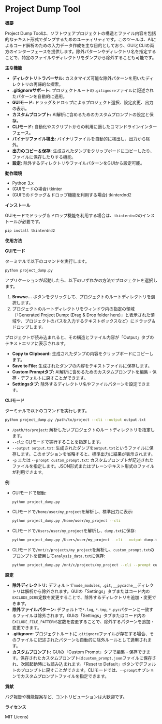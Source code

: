
# Project Dump Tool

**概要**

Project Dump Toolは、ソフトウェアプロジェクトの構造とファイル内容を包括的なテキスト形式でダンプするためのユーティリティです。このツールは、AIによるコード解析のための入力データ作成を主な目的としており、GUIとCLIの両方のインターフェースを提供します。除外パターンやディレクトリ名を指定することで、特定のファイルやディレクトリをダンプから除外することも可能です。

**主な機能**

* **ディレクトリトラバーサル:** カスタマイズ可能な除外パターンを用いたディレクトリの再帰的な探索。
* **.gitignoreサポート:** プロジェクトルートの`.gitignore`ファイルに記述されたパターンを自動的に適用。
* **GUIモード:** ドラッグ＆ドロップによるプロジェクト選択、設定変更、出力の表示。
* **カスタムプロンプト:** AI解析に含めるためのカスタムプロンプトの設定と保存。
* **CLIモード:** 自動化やスクリプトからの利用に適したコマンドラインインターフェース。
* **バイナリファイル検出:** バイナリファイルを自動的に検出し、出力から除外。
* **出力のコピー＆保存:** 生成されたダンプをクリップボードにコピーしたり、ファイルに保存したりする機能。
* **設定:** 除外するディレクトリやファイルパターンをGUIから設定可能。

**動作環境**

* Python 3.x
* (GUIモードの場合) tkinter
* (GUIでのドラッグ＆ドロップ機能を利用する場合) tkinterdnd2

**インストール**

GUIモードでドラッグ＆ドロップ機能を利用する場合は、`tkinterdnd2`のインストールが必要です。

```bash
pip install tkinterdnd2
```

**使用方法**

**GUIモード**

ターミナルで以下のコマンドを実行します。

```bash
python project_dump.py
```

アプリケーションが起動したら、以下のいずれかの方法でプロジェクトを選択します。

1.  **Browse...** ボタンをクリックして、プロジェクトのルートディレクトリを選択します。
2.  プロジェクトのルートディレクトリをウィンドウ内の指定の領域（「Generated Project Dump: (Drag & Drop folder here)」と表示された領域や、プロジェクトのパスを入力するテキストボックスなど）にドラッグ＆ドロップします。

プロジェクトが読み込まれると、その構造とファイル内容が「Output」タブのテキストエリアに表示されます。

* **Copy to Clipboard:** 生成されたダンプの内容をクリップボードにコピーします。
* **Save to File:** 生成されたダンプの内容をテキストファイルに保存します。
* **Custom Promptタブ:** AI解析に含めるためのカスタムプロンプトを編集・保存・デフォルトに戻すことができます。
* **Settingsタブ:** 除外するディレクトリ名やファイルパターンを設定できます。

**CLIモード**

ターミナルで以下のコマンドを実行します。

```bash
python project_dump.py /path/to/project --cli --output output.txt
```

* `/path/to/project`: 解析したいプロジェクトのルートディレクトリを指定します。
* `--cli`: CLIモードで実行することを指定します。
* `--output output.txt`: 生成されたダンプを`output.txt`というファイルに保存します。このオプションを省略すると、標準出力に結果が表示されます。
* `-p` または `--prompt custom_prompt.txt`: カスタムプロンプトが記述されたファイルを指定します。JSON形式またはプレーンテキスト形式のファイルが利用できます。

**例**

* GUIモードで起動:
    ```bash
    python project_dump.py
    ```
* CLIモードで`/home/user/my_project`を解析し、標準出力に表示:
    ```bash
    python project_dump.py /home/user/my_project --cli
    ```
* CLIモードで`/Users/user/my_project`を解析し、`dump.txt`に保存:
    ```bash
    python project_dump.py /Users/user/my_project --cli --output dump.txt
    ```
* CLIモードで`/mnt/c/projects/my_project`を解析し、`custom_prompt.txt`のプロンプトを使用して`analysis_data.txt`に保存:
    ```bash
    python project_dump.py /mnt/c/projects/my_project --cli --prompt custom_prompt.txt --output analysis_data.txt
    ```

**設定**

* **除外ディレクトリ:** デフォルトで`node_modules`, `.git`, `__pycache__`ディレクトリは解析から除外されます。GUIの「Settings」タブまたはコード内の`EXCLUDE_DIRS`定数を変更することで、除外するディレクトリを追加・変更できます。
* **除外ファイルパターン:** デフォルトで`*.log`, `*.tmp`, `*.pyc`パターンに一致するファイルは除外されます。GUIの「Settings」タブまたはコード内の`EXCLUDE_FILE_PATTERNS`定数を変更することで、除外するパターンを追加・変更できます。
* **.gitignore:** プロジェクトルートに`.gitignore`ファイルが存在する場合、そのファイルに記述されたパターンも自動的に除外ルールとして適用されます。
* **カスタムプロンプト:** GUIの「Custom Prompt」タブで編集・保存できます。保存されたカスタムプロンプトは`custom_prompt.json`ファイルに保存され、次回起動時にも読み込まれます。「Reset to Default」ボタンでデフォルトのプロンプトに戻すことができます。CLIモードでは、`--prompt`オプションでカスタムプロンプトファイルを指定できます。

**貢献**

バグ報告や機能提案など、コントリビューションは大歓迎です。

**ライセンス**

MIT Licens)

